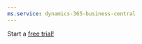 ```yaml
---
ms.service: dynamics-365-business-central
---
```

Start a [free trial!](https://go.microsoft.com/fwlink/?linkid=847861)
